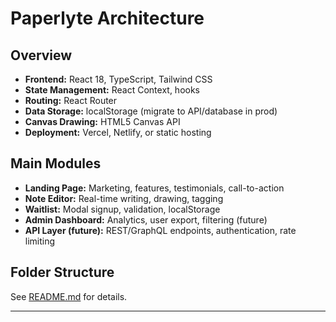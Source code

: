 # Paperlyte Architecture

## Overview

- **Frontend:** React 18, TypeScript, Tailwind CSS
- **State Management:** React Context, hooks
- **Routing:** React Router
- **Data Storage:** localStorage (migrate to API/database in prod)
- **Canvas Drawing:** HTML5 Canvas API
- **Deployment:** Vercel, Netlify, or static hosting

## Main Modules

- **Landing Page:** Marketing, features, testimonials, call-to-action
- **Note Editor:** Real-time writing, drawing, tagging
- **Waitlist:** Modal signup, validation, localStorage
- **Admin Dashboard:** Analytics, user export, filtering (future)
- **API Layer (future):** REST/GraphQL endpoints, authentication, rate limiting

## Folder Structure

See [README.md](../README.md) for details.

---
